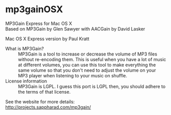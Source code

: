 mp3gainOSX
==========

MP3Gain Express for Mac OS X<br/>
Based on MP3Gain by Glen Sawyer with AACGain by David Lasker<br/>

Mac OS X Express version by Paul Kratt

<dl>
  <dt>What is MP3Gain?</dt>
  <dd>MP3Gain is a tool to increase or decrease the volume of MP3 files without re-encoding them. This is useful when you have a lot of music at different volumes, you can use this tool to make everything the same volume so that you don't need to adjust the volume on your MP3 player when listening to your music on shuffle.</dd>
  <dt>License information</dt>
  <dd>MP3Gain is LGPL. I guess this port is LGPL then, you should adhere to the terms of that license.</dd>
</dl>

See the website for more details: <br/>
http://projects.sappharad.com/mp3gain/